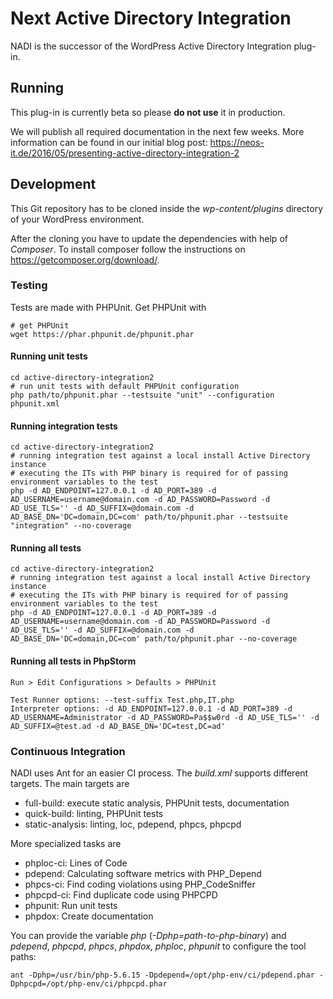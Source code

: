 # Next Active Directory Integration
NADI is the successor of the WordPress Active Directory Integration plug-in.

## Running
This plug-in is currently beta so please __do not use__ it in production.

We will publish all required documentation in the next few weeks. More information can be found in our initial blog post: https://neos-it.de/2016/05/presenting-active-directory-integration-2

## Development
This Git repository has to be cloned inside the *wp-content/plugins* directory of your WordPress environment.

After the cloning you have to update the dependencies with help of *Composer*.
To install composer follow the instructions on https://getcomposer.org/download/.

	
### Testing
Tests are made with PHPUnit. Get PHPUnit with

	# get PHPUnit
	wget https://phar.phpunit.de/phpunit.phar

#### Running unit tests

 	cd active-directory-integration2
	# run unit tests with default PHPUnit configuration
	php path/to/phpunit.phar --testsuite "unit" --configuration phpunit.xml

#### Running integration tests 

	cd active-directory-integration2
	# running integration test against a local install Active Directory instance
	# executing the ITs with PHP binary is required for of passing environment variables to the test
	php -d AD_ENDPOINT=127.0.0.1 -d AD_PORT=389 -d AD_USERNAME=username@domain.com -d AD_PASSWORD=Password -d AD_USE_TLS='' -d AD_SUFFIX=@domain.com -d AD_BASE_DN='DC=domain,DC=com' path/to/phpunit.phar --testsuite "integration" --no-coverage

#### Running all tests

	cd active-directory-integration2
	# running integration test against a local install Active Directory instance
	# executing the ITs with PHP binary is required for of passing environment variables to the test
	php -d AD_ENDPOINT=127.0.0.1 -d AD_PORT=389 -d AD_USERNAME=username@domain.com -d AD_PASSWORD=Password -d AD_USE_TLS='' -d AD_SUFFIX=@domain.com -d AD_BASE_DN='DC=domain,DC=com' path/to/phpunit.phar --no-coverage

#### Running all tests in PhpStorm
	
	Run > Edit Configurations > Defaults > PHPUnit
	
	Test Runner options: --test-suffix Test.php,IT.php
	Interpreter options: -d AD_ENDPOINT=127.0.0.1 -d AD_PORT=389 -d AD_USERNAME=Administrator -d AD_PASSWORD=Pa$$w0rd -d AD_USE_TLS='' -d AD_SUFFIX=@test.ad -d AD_BASE_DN='DC=test,DC=ad'

### Continuous Integration
NADI uses Ant for an easier CI process. The *build.xml* supports different targets. The main targets are

 - full-build: execute static analysis, PHPUnit tests, documentation
 - quick-build: linting, PHPUnit tests
 - static-analysis: linting, loc, pdepend, phpcs, phpcpd

More specialized tasks are

 - phploc-ci: Lines of Code
 - pdepend: Calculating software metrics with PHP_Depend
 - phpcs-ci: Find coding violations using PHP_CodeSniffer
 - phpcpd-ci: Find duplicate code using PHPCPD
 - phpunit: Run unit tests
 - phpdox: Create documentation

You can provide the variable *php* (*-Dphp=path-to-php-binary*) and *pdepend*, *phpcpd*, *phpcs*, *phpdox*, *phploc*, *phpunit* to configure the tool paths:

	ant -Dphp=/usr/bin/php-5.6.15 -Dpdepend=/opt/php-env/ci/pdepend.phar -Dphpcpd=/opt/php-env/ci/phpcpd.phar
	

